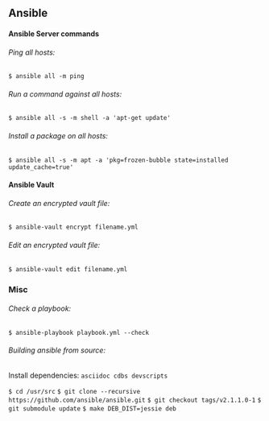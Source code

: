 ## Ansible

#### Ansible Server commands

###### Ping all hosts:
  `$ ansible all -m ping`

###### Run a command against all hosts:
  `$ ansible all -s -m shell -a 'apt-get update'`

###### Install a package on all hosts:
  `$ ansible all -s -m apt -a 'pkg=frozen-bubble state=installed update_cache=true'`

#### Ansible Vault

###### Create an encrypted vault file:
  `$ ansible-vault encrypt filename.yml`

###### Edit an encrypted vault file:
  `$ ansible-vault edit filename.yml`

### Misc

###### Check a playbook:
  `$ ansible-playbook playbook.yml --check`

###### Building ansible from source:
Install dependencies: `asciidoc cdbs devscripts`

  `$ cd /usr/src`
  `$ git clone --recursive https://github.com/ansible/ansible.git`
  `$ git checkout tags/v2.1.1.0-1`
  `$ git submodule update`
  `$ make DEB_DIST=jessie deb`